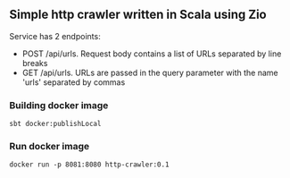 ## Simple http crawler written in Scala using Zio

Service has 2 endpoints:
- POST /api/urls. Request body contains a list of URLs separated by line breaks
- GET /api/urls. URLs are passed in the query parameter with the name 'urls' separated by commas

### Building docker image 
`sbt docker:publishLocal`

### Run docker image 
`docker run -p 8081:8080 http-crawler:0.1`
